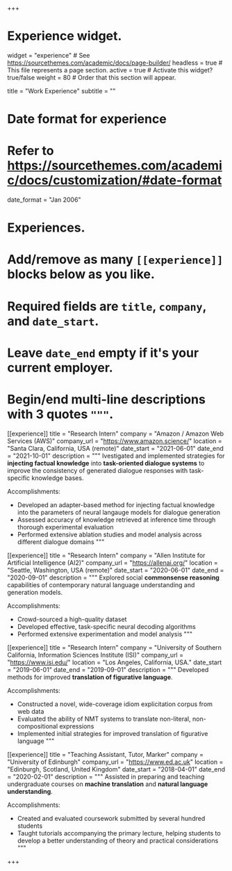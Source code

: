 +++
# Experience widget.
widget = "experience"  # See https://sourcethemes.com/academic/docs/page-builder/
headless = true  # This file represents a page section.
active = true  # Activate this widget? true/false
weight = 80  # Order that this section will appear.

title = "Work Experience"
subtitle = ""

# Date format for experience
#   Refer to https://sourcethemes.com/academic/docs/customization/#date-format
date_format = "Jan 2006"

# Experiences.
#   Add/remove as many `[[experience]]` blocks below as you like.
#   Required fields are `title`, `company`, and `date_start`.
#   Leave `date_end` empty if it's your current employer.
#   Begin/end multi-line descriptions with 3 quotes `"""`.
[[experience]]
  title = "Research Intern"
  company = "Amazon / Amazon Web Services (AWS)"
  company_url = "https://www.amazon.science/"
  location = "Santa Clara, California, USA (remote)"
  date_start = "2021-06-01"
  date_end = "2021-10-01"
  description = """
  Ivestigated and implemented strategies for **injecting factual knowledge** into **task-oriented dialogue systems** to improve the consistency of generated dialogue responses with task-specific knowledge bases.  
  
  Accomplishments:
  * Developed an adapter-based method for injecting factual knowledge into the parameters of neural langauge models for dialogue generation 
  * Assessed accuracy of knowledge retrieved at inference time through thorough experimental evaluation
  * Performed extensive ablation studies and model analysis across different dialogue domains
  """


[[experience]]
  title = "Research Intern"
  company = "Allen Institute for Artificial Intelligence (AI2)"
  company_url = "https://allenai.org/"
  location = "Seattle, Washington, USA (remote)"
  date_start = "2020-06-01"
  date_end = "2020-09-01"
  description = """
  Explored social **commonsense reasoning** capabilities of contemporary natural language understanding and generation models.  
  
  Accomplishments:
  * Crowd-sourced a high-quality dataset
  * Developed effective, task-specific neural decoding algorithms
  * Performed extensive experimentation and model analysis
  """

[[experience]]
  title = "Research Intern"
  company = "University of Southern California, Information Sciences Institute (ISI)"
  company_url = "https://www.isi.edu/"
  location = "Los Angeles, California, USA."
  date_start = "2019-06-01"
  date_end = "2019-09-01"
  description = """
  Developed methods for improved **translation of figurative language**.  
  
  Accomplishments:
  * Constructed a novel, wide-coverage idiom explicitation corpus from web data
  * Evaluated the ability of NMT systems to translate non-literal, non-compositional expressions
  * Implemented initial strategies for improved translation of figurative language 
  """

  [[experience]]
  title = "Teaching Assistant, Tutor, Marker"
  company = "University of Edinburgh"
  company_url = "https://www.ed.ac.uk"
  location = "Edinburgh, Scotland, United Kingdom"
  date_start = "2018-04-01"
  date_end = "2020-02-01"
  description = """
  Assisted in preparing and teaching undergraduate courses on **machine translation** and **natural language understanding**.  
  
  Accomplishments:
  * Created and evaluated coursework submitted by several hundred students
  * Taught tutorials accompanying the primary lecture, helping students to develop a better understanding of theory and practical considerations
  """

+++

